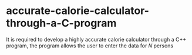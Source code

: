 # accurate-calorie-calculator-through-a-C-program
It is required to develop a highly accurate calorie calculator through a C++ program, the program allows the user to enter the data for 𝑁 persons
